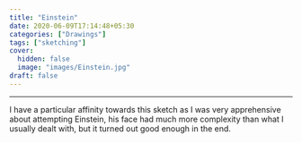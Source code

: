 ```yaml
---
title: "Einstein"
date: 2020-06-09T17:14:48+05:30
categories: ["Drawings"]
tags: ["sketching"]
cover:
  hidden: false
  image: "images/Einstein.jpg"
draft: false
---
```


----------------

I have a particular affinity towards this sketch as I was very apprehensive about attempting Einstein, his face had much more complexity than what I usually dealt with, but it turned out good enough in the end.
